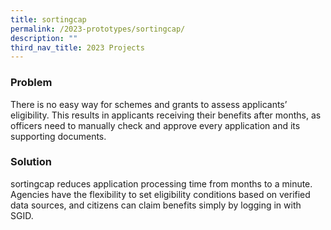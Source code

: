 ```yaml
---
title: sortingcap
permalink: /2023-prototypes/sortingcap/
description: ""
third_nav_title: 2023 Projects
---
```



### Problem
There is no easy way for schemes and grants to assess applicants’ eligibility. This results in applicants receiving their benefits after months, as officers need to manually check and approve every application and its supporting documents.

### Solution
sortingcap reduces application processing time from months to a minute. Agencies have the flexibility to set eligibility conditions based on verified data sources, and citizens can claim benefits simply by logging in with SGID.